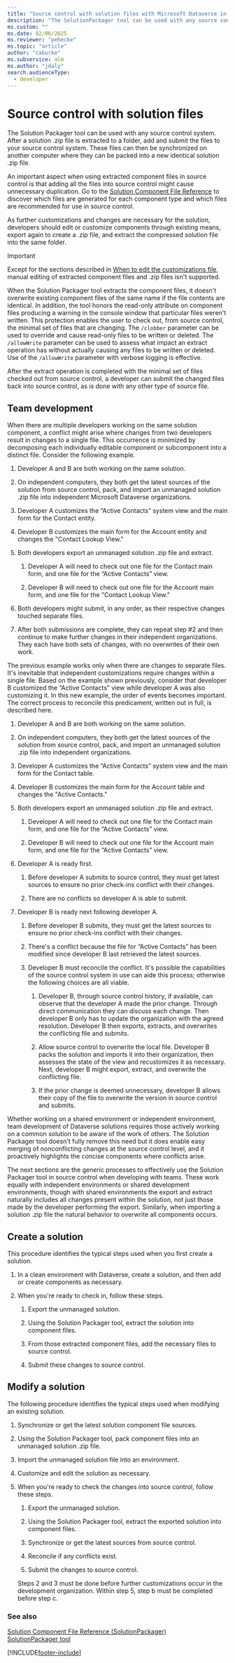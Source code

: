 ```yaml
---
title: "Source control with solution files with Microsoft Dataverse in Power Platform"
description: "The SolutionPackager tool can be used with any source control system. After a solution .zip file is extracted to a folder, add and submit the files to your source control system. These files can then be synchronized on another computer where they can be packed into a new identical solution .zip file."
ms.custom: ""
ms.date: 02/06/2025
ms.reviewer: "pehecke"
ms.topic: "article"
author: "caburke"
ms.subservice: alm
ms.author: "jdaly"
search.audienceType: 
  - developer
---
```

# Source control with solution files

The Solution Packager tool can be used with any source control system. After a solution .zip file is extracted to a folder, add and submit the files to your source control system. These files can then be synchronized on another computer where they can be packed into a new identical solution .zip file.  
  
An important aspect when using extracted component files in source control is that adding all the files into source control might cause unnecessary duplication. Go to the [Solution Component File Reference](/powerapps/developer/common-data-service/solution-component-file-reference-solutionpackager) to discover which files are generated for each component type and which files are recommended for use in source control.  
  
As further customizations and changes are necessary for the solution, developers should edit or customize components through existing means, export again to create a .zip file, and extract the compressed solution file into the same folder.  
  
> [!IMPORTANT]
> Except for the sections described in [When to edit the customizations file](when-edit-customization-file.md), manual editing of extracted component files and .zip files isn't supported.  
  
When the Solution Packager tool extracts the component files, it doesn't overwrite existing component files of the same name if the file contents are identical. In addition, the tool honors the read-only attribute on component files producing a warning in the console window that particular files weren't written. This protection enables the user to check out, from source control, the minimal set of files that are changing. The `/clobber` parameter can be used to override and cause read-only files to be written or deleted. The `/allowWrite` parameter can be used to assess what impact an extract operation has without actually causing any files to be written or deleted. Use of the `/allowWrite` parameter with verbose logging is effective.  
  
After the extract operation is completed with the minimal set of files checked out from source control, a developer can submit the changed files back into source control, as is done with any other type of source file.  
  
## Team development  

When there are multiple developers working on the same solution component, a conflict might arise where changes from two developers result in changes to a single file. This occurrence is minimized by decomposing each individually editable component or subcomponent into a distinct file. Consider the following example.  
  
1. Developer A and B are both working on the same solution.  
  
2. On independent computers, they both get the latest sources of the solution from source control, pack, and import an unmanaged solution .zip file into independent Microsoft Dataverse organizations.  
  
3. Developer A customizes the “Active Contacts” system view and the main form for the Contact entity.  
  
4. Developer B customizes the main form for the Account entity and changes the "Contact Lookup View."  
  
5. Both developers export an unmanaged solution .zip file and extract.  
  
   1. Developer A will need to check out one file for the Contact main form, and one file for the “Active Contacts” view.  
  
   2. Developer B will need to check out one file for the Account main form, and one file for the "Contact Lookup View."  
  
6. Both developers might submit, in any order, as their respective changes touched separate files.  
  
7. After both submissions are complete, they can repeat step #2 and then continue to make further changes in their independent organizations. They each have both sets of changes, with no overwrites of their own work.  
  
The previous example works only when there are changes to separate files. It's inevitable that independent customizations require changes within a single file. Based on the example shown previously, consider that developer B customized the “Active Contacts” view while developer A was also customizing it. In this new example, the order of events becomes important. The correct process to reconcile this predicament, written out in full, is described here.  
  
1. Developer A and B are both working on the same solution.  
  
1. On independent computers, they both get the latest sources of the solution from source control, pack, and import an unmanaged solution .zip file into independent organizations.  
  
1. Developer A customizes the “Active Contacts” system view and the main form for the Contact table.  
  
1. Developer B customizes the main form for the Account table and changes the "Active Contacts."  
  
1. Both developers export an unmanaged solution .zip file and extract.  
  
    1. Developer A will need to check out one file for the Contact main form, and one file for the “Active Contacts” view.  
  
    2. Developer B will need to check out one file for the Account main form, and one file for the “Active Contacts” view.  
  
1. Developer A is ready first.  
  
    1. Before developer A submits to source control, they must get latest sources to ensure no prior check-ins conflict with their changes.  
  
    2. There are no conflicts so developer A is able to submit.  
  
1. Developer B is ready next following developer A.  
  
    1. Before developer B submits, they must get the latest sources to ensure no prior check-ins conflict with their changes.  
  
    2. There's a conflict because the file for “Active Contacts” has been modified since developer B last retrieved the latest sources.  
  
    3. Developer B must reconcile the conflict. It's possible the capabilities of the source control system in use can aide this process; otherwise the following choices are all viable.  
  
        1. Developer B, through source control history, if available, can observe that the developer A made the prior change. Through direct communication they can discuss each change. Then developer B only has to update the organization with the agreed resolution. Developer B then exports, extracts, and overwrites the conflicting file and submits.  
  
        2. Allow source control to overwrite the local file. Developer B packs the solution and imports it into their organization, then assesses the state of the view and recustomizes it as necessary. Next, developer B might export, extract, and overwrite the conflicting file.  
  
        3. If the prior change is deemed unnecessary, developer B allows their copy of the file to overwrite the version in source control and submits.  
  
 Whether working on a shared environment or independent environment, team development of Dataverse solutions requires those actively working on a common solution to be aware of the work of others. The Solution Packager tool doesn't fully remove this need but it does enable easy merging of nonconflicting changes at the source control level, and it proactively highlights the concise components where conflicts arise.  
  
The next sections are the generic processes to effectively use the Solution Packager tool in source control when developing with teams. These work equally with independent environments or shared development environments, though with shared environments the export and extract naturally includes all changes present within the solution, not just those made by the developer performing the export. Similarly, when importing a solution .zip file the natural behavior to overwrite all components occurs.  
  
## Create a solution  

This procedure identifies the typical steps used when you first create a solution.  
  
1. In a clean environment with Dataverse, create a solution, and then add or create components as necessary.  
  
2. When you're ready to check in, follow these steps.  
  
   1. Export the unmanaged solution.  
  
   2. Using the Solution Packager tool, extract the solution into component files.  
  
   3. From those extracted component files, add the necessary files to source control.  
  
   4. Submit these changes to source control.  
  
## Modify a solution

The following procedure identifies the typical steps used when modifying an existing solution.  
  
1. Synchronize or get the latest solution component file sources.  
  
2. Using the Solution Packager tool, pack component files into an unmanaged solution .zip file.  
  
3. Import the unmanaged solution file into an environment.  
  
4. Customize and edit the solution as necessary.  
  
5. When you're ready to check the changes into source control, follow these steps.  
  
   1. Export the unmanaged solution.  
  
   2. Using the Solution Packager tool, extract the exported solution into component files.  
  
   3. Synchronize or get the latest sources from source control.  
  
   4. Reconcile if any conflicts exist.  
  
   5. Submit the changes to source control.  
  
   Steps 2 and 3 must be done before further customizations occur in the development organization. Within step 5, step b must be completed before step c.  
  
### See also

 [Solution Component File Reference (SolutionPackager)](/powerapps/developer/common-data-service/solution-component-file-reference-solutionpackager)  
 [SolutionPackager tool](solution-packager-tool.md)


[!INCLUDE[footer-include](../includes/footer-banner.md)]
